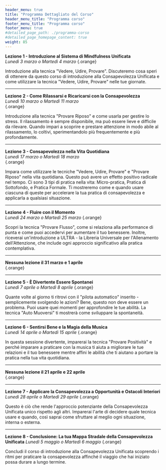 ```yaml
---
header_menu: true
title: "Programma Dettagliato del Corso"
header_menu_title: "Programma corso"
footer_menu_title: "Programma corso"
footer_menu: true
#detailed_page_path: ./programma-corso
#detailed_page_homepage_content: true
weight: 85
---
```


[//]: # ()
[//]: # (![ULTRA-grid]&#40;/images/ULTRA-grid-fixed.jpg&#41;)

[//]: # (_&copy; 2024 Unified Mindfulness LLC_)

[//]: # ({.copyright_UM})

**Lezione 1 - Introduzione al Sistema di Mindfulness Unificata**  
_Lunedì 3 marzo o Martedì 4 marzo_
{.orange} 


Introduzione alla tecnica "Vedere, Udire, Provare". Discuteremo cosa speri di ottenere da questo corso di introduzione alla Consapevolezza Unificata e come utilizzare la tecnica "Vedere, Udire, Provare" nelle tue giornate.

---
**Lezione 2 - Come Rilassarsi e Ricaricarsi con la Consapevolezza**  
_Lunedì 10 marzo o Martedì 11 marzo_  
{.orange}

Introduzione alla tecnica "Provare Riposo" e come usarla per gestire lo stress. Il rilassamento è sempre disponibile, ma può essere lieve e difficile da rilevare. Quando impari a scoprire e prestare attenzione in modo abile al rilassamento, lo coltivi, sperimentandolo più frequentemente e più profondamente.

---
**Lezione 3 - Consapevolezza nella Vita Quotidiana**  
_Lunedì 17 marzo o Martedì 18 marzo_  
{.orange}

Impara come utilizzare le tecniche "Vedere, Udire, Provare" e "Provare Riposo" nella vita quotidiana. Questo può avere un effetto positivo radicale nel tempo. Ci sono 3 tipi di pratica nella vita: Micro-pratica, Pratica di Sottofondo, e Pratica Formale. Ti mostreremo come e quando usare ciascuna di queste per accelerare la tua pratica di consapevolezza e applicarla a qualsiasi situazione.

---
**Lezione 4 - Fluire con il Momento**  
_Lunedì 24 marzo o Martedì 25 marzo_
{.orange}

Scopri la tecnica "Provare Flusso", come si relaziona alla performance di punta e come puoi accedervi per aumentare il tuo benessere. Inoltre, riceverai un'introduzione a ULTRA - la Libreria Universale per l'Allenamento dell'Attenzione, che include ogni approccio significativo alla pratica contemplativa.


---

**Nessuna lezione il 31 marzo e 1 aprile**  
{.orange}

---
**Lezione 5 - È Divertente Essere Spontanei**  
_Lunedì 7 aprile o Martedì 8 aprile_
{.orange}

Quante volte al giorno ti ritrovi con il "pilota automatico" inserito - semplicemente svolgendo le azioni? Bene, questo non deve essere un problema. Puoi usare quei momenti per approfondire le tue abilità. La tecnica "Auto Muoversi" ti mostrerà come sviluppare la spontaneità.

---
**Lezione 6 - Sentirsi Bene e la Magia della Musica**  
_Lunedì 14 aprile o Martedì 15 aprile_
{.orange}

In questa sessione divertente, imparerai la tecnica "Provare Positività" e perché imparare a praticare con la musica ti aiuta a migliorare le tue relazioni e il tuo benessere mentre affini le abilità che ti aiutano a portare la pratica nella tua vita quotidiana.

---

**Nessuna lezione il 21 aprile e 22 aprile**   
{.orange}

---
**Lezione 7 - Applicare la Consapevolezza a Opportunità e Ostacoli Interiori**  
_Lunedì 28 aprile o Martedì 29 aprile_
{.orange}

Questo è ciò che rende l'approccio potenziante della Consapevolezza Unificata unico rispetto agli altri. Imparerai l'arte di decidere quale tecnica usare e quando, così saprai come sfruttare al meglio ogni situazione, interna o esterna.

---
**Lezione 8 - Conclusione: La tua Mappa Stradale della Consapevolezza Unificata**
_Lunedì 5 maggio o Martedì 6 maggio_
{.orange}

Concludi il corso di introduzione alla Consapevolezza Unificata scoprendo i ritmi per praticare la consapevolezza affinché il viaggio che hai iniziato possa durare a lungo termine.
